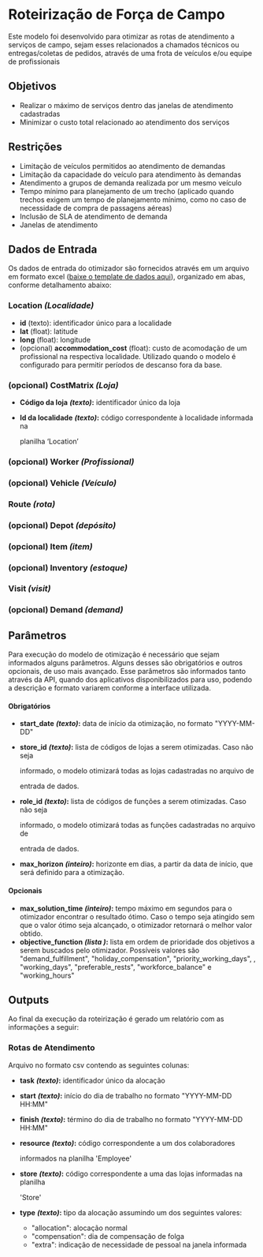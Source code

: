# Roteirização de Força de Campo

Este modelo foi desenvolvido para otimizar as rotas de atendimento a serviços de campo, sejam esses relacionados a chamados técnicos ou entregas/coletas de pedidos, através de uma frota de veículos e/ou equipe de profissionais

## Objetivos

* Realizar o máximo de serviços dentro das janelas de atendimento cadastradas
* Minimizar o custo total relacionado ao atendimento dos serviços

## Restrições

* Limitação de veículos permitidos ao atendimento de demandas
* Limitação da capacidade do veículo para atendimento às demandas
* Atendimento a grupos de demanda realizada por um mesmo veículo
* Tempo mínimo para planejamento de um trecho \(aplicado quando trechos exigem um tempo de planejamento mínimo, como no caso de necessidade de compra de passagens aéreas\)
* Inclusão de SLA de atendimento de demanda
* Janelas de atendimento

## Dados de Entrada

Os dados de entrada do otimizador são fornecidos através em um arquivo em formato excel \([baixe o template de dados aqui](https://github.com/VBrain-Visagio/gitbook_documentation/tree/12fb8beecededb7cfffcc0a25e4e828bfae7ab3c/casos-de-uso/roteirizacao-de-forca-de-campo/doc/data_input.xlsx)\), organizado em abas, conforme detalhamento abaixo:

### Location _\(Localidade\)_

* **id** \(texto\): identificador único para a localidade
* **lat** \(float\): latitude
* **long** \(float\): longitude
* \(opcional\) **accommodation\_cost** \(float\): custo de acomodação de um profissional na respectiva localidade. Utilizado quando o modelo é configurado para permitir períodos de descanso fora da base.

### \(opcional\) CostMatrix _\(Loja\)_

* **Código da loja** _**\(texto\)**_**:** identificador único da loja
* **Id da localidade** _**\(texto\)**_**:** código correspondente à localidade informada na 

  planilha ‘Location’

### \(opcional\) Worker _\(Profissional\)_

### \(opcional\) Vehicle _\(Veículo\)_

### Route _\(rota\)_

### \(opcional\) Depot _\(depósito\)_

### \(opcional\) Item _\(item\)_

### \(opcional\) Inventory _\(estoque\)_

### Visit _\(visit\)_

### \(opcional\) Demand _\(demand\)_

## Parâmetros

Para execução do modelo de otimização é necessário que sejam informados alguns parâmetros. Alguns desses são obrigatórios e outros opcionais, de uso mais avançado. Esse parâmetros são informados tanto através da API, quando dos aplicativos disponibilizados para uso, podendo a descrição e formato variarem conforme a interface utilizada.

#### Obrigatórios

* **start\_date** _**\(texto\)**_**:** data de início da otimização, no formato "YYYY-MM-DD"
* **store\_id** _**\(texto\)**_**:** lista de códigos de lojas a serem otimizadas. Caso não seja 

  informado, o modelo otimizará todas as lojas cadastradas no arquivo de 

  entrada de dados. 

* **role\_id** _**\(texto\)**_**:** lista de códigos de funções a serem otimizadas. Caso não seja 

  informado, o modelo otimizará todas as funções cadastradas no arquivo de 

  entrada de dados. 

* **max\_horizon** _**\(inteiro\)**_**:** horizonte em dias, a partir da data de início, que será definido para a otimização.

#### Opcionais

* **max\_solution\_time** _**\(inteiro\)**_**:** tempo máximo em segundos para o otimizador encontrar o resultado ótimo. Caso o tempo seja atingido sem que o valor ótimo seja alcançado, o otimizador retornará o melhor valor obtido.
* **objective\_function** _**\(lista \)**_**:**  lista em ordem de prioridade dos objetivos a serem buscados pelo otimizador. Possíveis valores são "demand\_fulfillment", "holiday\_compensation",  "priority\_working\_days", , "working\_days", "preferable\_rests", "workforce\_balance" e "working\_hours"

## Outputs

Ao final da execução da roteirização é gerado um relatório com as informações a seguir:

### Rotas de Atendimento

Arquivo no formato csv contendo as seguintes colunas:

* **task** _**\(texto\)**_**:** identificador único da alocação
* **start** _**\(texto\)**_**:** início do dia de trabalho no formato "YYYY-MM-DD HH:MM"
* **finish** _**\(texto\)**_**:** término do dia de trabalho no formato "YYYY-MM-DD HH:MM"
* **resource** _**\(texto\)**_**:** código correspondente a um dos colaboradores 

  informados na planilha 'Employee'

* **store** _**\(texto\)**_**:** código correspondente a uma das lojas informadas na planilha 

  'Store'

* **type** _**\(texto\)**_**:** tipo da alocação assumindo um dos seguintes valores:
  * "allocation": alocação normal
  * "compensation": dia de compensação de folga
  * "extra": indicação de necessidade de pessoal na janela informada

